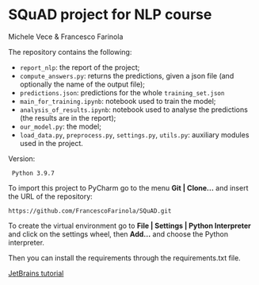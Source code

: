 # SQuAD project for NLP course

Michele Vece & Francesco Farinola

The repository contains the following:
* `report_nlp`: the report of the project;
* `compute_answers.py`: returns the predictions, given a json file (and optionally the name of the output file);
* `predictions.json`: predictions for the whole `training_set.json`  
* `main_for_training.ipynb`: notebook used to train the model;
* `analysis_of_results.ipynb`: notebook used to analyse the predictions (the results are in the report);
* `our_model.py`: the model;
* `load_data.py`, `preprocess.py`, `settings.py`, `utils.py`: auxiliary modules used in the project.


Version:

     Python 3.9.7

To import this project to PyCharm go to the menu **Git | Clone...** and insert the URL of the repository:

    https://github.com/FrancescoFarinola/SQuAD.git


To create the virtual environment go to **File | Settings | Python Interpreter** and click on the settings wheel, then **Add...** and choose the Python interpreter.

Then you can install the requirements through the requirements.txt file.

[JetBrains tutorial](https://www.jetbrains.com/help/pycharm/creating-virtual-environment.html)

